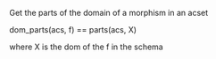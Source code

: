 Get the parts of the domain of a morphism in an acset

dom_parts(acs, f) == parts(acs, X)

where X is the dom of the f in the schema
